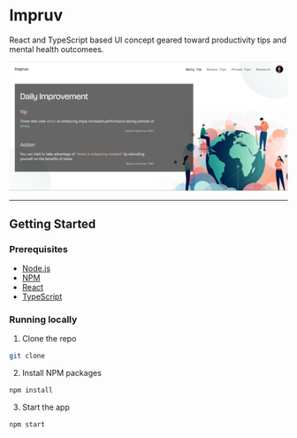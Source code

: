 # Impruv 

React and TypeScript based UI concept geared toward productivity tips and mental health outcomees.


![Impruv Home](./src/images/homepage.png)

<!-- image below -->

---

## Getting Started

### Prerequisites

- [Node.js](https://nodejs.org/en/)
- [NPM](https://www.npmjs.com/)
- [React](https://reactjs.org/)
- [TypeScript](https://www.typescriptlang.org/)

### Running locally

1. Clone the repo

```sh
git clone
```

2. Install NPM packages

```sh
npm install
```

3. Start the app

```sh
npm start
```

